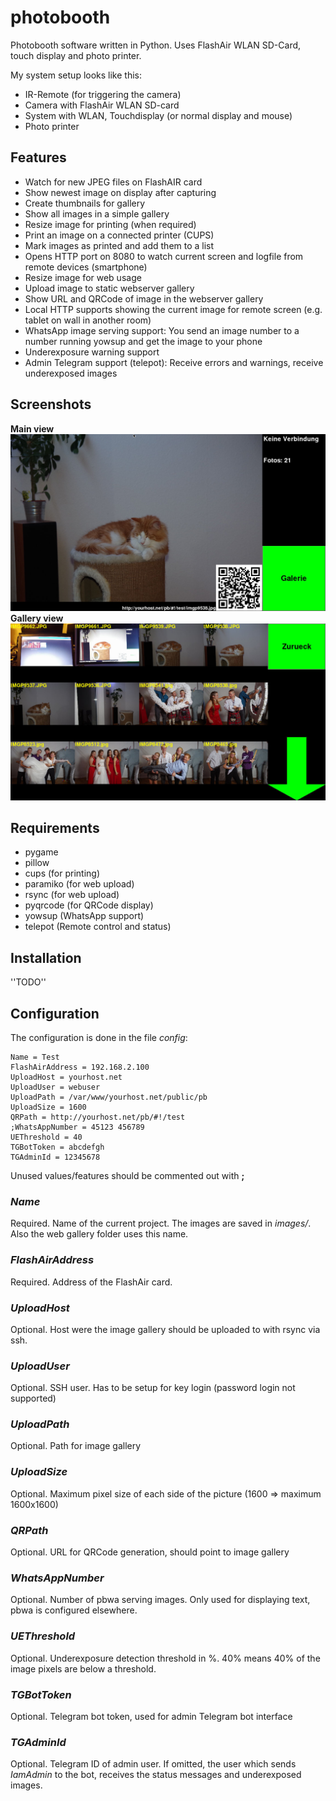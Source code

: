 # photobooth
Photobooth software written in Python. Uses FlashAir WLAN SD-Card, touch display and photo printer.

My system setup looks like this:

* IR-Remote (for triggering the camera)
* Camera with FlashAir WLAN SD-card
* System with WLAN, Touchdisplay (or normal display and mouse)
* Photo printer

## Features

* Watch for new JPEG files on FlashAIR card
* Show newest image on display after capturing
* Create thumbnails for gallery
* Show all images in a simple gallery
* Resize image for printing (when required)
* Print an image on a connected printer (CUPS)
* Mark images as printed and add them to a list
* Opens HTTP port on 8080 to watch current screen and logfile from remote devices (smartphone)
* Resize image for web usage
* Upload image to static webserver gallery
* Show URL and QRCode of image in the webserver gallery
* Local HTTP supports showing the current image for remote screen (e.g. tablet on wall in another room)
* WhatsApp image serving support: You send an image number to a number running yowsup and get the image to your phone 
* Underexposure warning support
* Admin Telegram support (telepot): Receive errors and warnings, receive underexposed images

## Screenshots
**Main view**
![alt text](docs/PB_20160427.jpg "Main view")
**Gallery view**
![alt text](docs/PB_Galerie_20160427.jpg "Gallery view")

## Requirements
* pygame
* pillow
* cups (for printing)
* paramiko (for web upload)
* rsync (for web upload)
* pyqrcode (for QRCode display)
* yowsup (WhatsApp support)
* telepot (Remote control and status)

## Installation
''TODO''

## Configuration
The configuration is done in the file *config*:
```
Name = Test
FlashAirAddress = 192.168.2.100
UploadHost = yourhost.net
UploadUser = webuser
UploadPath = /var/www/yourhost.net/public/pb
UploadSize = 1600
QRPath = http://yourhost.net/pb/#!/test
;WhatsAppNumber = 45123 456789
UEThreshold = 40
TGBotToken = abcdefgh
TGAdminId = 12345678
```

Unused values/features should be commented out with **;**

### *Name*
Required. Name of the current project. The images are saved in *images/<Name>*. Also the web gallery folder uses this name.
### *FlashAirAddress*
Required. Address of the FlashAir card.
### *UploadHost*
Optional. Host were the image gallery should be uploaded to with rsync via ssh.
### *UploadUser*
Optional. SSH user. Has to be setup for key login (password login not supported)
### *UploadPath*
Optional. Path for image gallery
### *UploadSize*
Optional. Maximum pixel size of each side of the picture (1600 => maximum 1600x1600)
### *QRPath*
Optional. URL for QRCode generation, should point to image gallery
### *WhatsAppNumber*
Optional. Number of pbwa serving images. Only used for displaying text, pbwa is configured elsewhere.
### *UEThreshold*
Optional. Underexposure detection threshold in %. 40% means 40% of the image pixels are below a threshold.
### *TGBotToken*
Optional. Telegram bot token, used for admin Telegram bot interface
### *TGAdminId*
Optional. Telegram ID of admin user. If omitted, the user which sends *IamAdmin* to the bot, receives the status messages and underexposed images.
